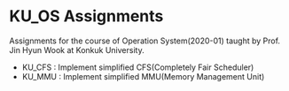 # KU_OS Assignments

Assignments for the course of Operation System(2020-01) taught by Prof. Jin Hyun Wook at Konkuk University.

- KU_CFS : Implement simplified CFS(Completely Fair Scheduler)
- KU_MMU : Implement simplified MMU(Memory Management Unit)
